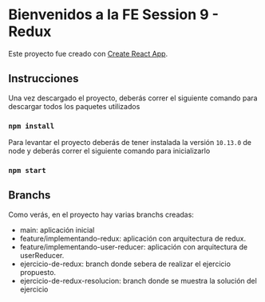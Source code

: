 # Bienvenidos a la FE Session 9 - Redux

Este proyecto fue creado con [Create React App](https://github.com/facebook/create-react-app).

## Instrucciones

Una vez descargado el proyecto, deberás correr el siguiente comando para descargar todos los paquetes utilizados

### `npm install`

Para levantar el proyecto deberás de tener instalada la versión `10.13.0` de node y deberás correr el siguiente comando para inicializarlo

### `npm start`

## Branchs

Como verás, en el proyecto hay varias branchs creadas:

- main: aplicación inicial
- feature/implementando-redux: aplicación con arquitectura de redux.
- feature/implementando-user-reducer: aplicación con arquitectura de userReducer.
- ejercicio-de-redux: branch donde sebera de realizar el ejercicio propuesto.
-  ejercicio-de-redux-resolucion: branch donde se muestra la solución del ejercicio
